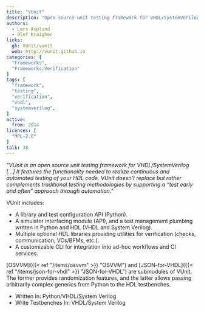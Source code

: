 ```yaml
---
title: "VUnit"
description: "Open source unit testing framework for VHDL/SystemVerilog"
authors:
  - Lars Asplund
  - Olof Kraigher
links:
  gh: VUnit/vunit
  web: http://vunit.github.io
categories: [
  "Frameworks",
  "Frameworks:Verification"
]
tags: [
  "framework",
  "testing",
  "verification",
  "vhdl",
  "systemverilog",
]
active:
  from: 2014
licenses: [
  "MPL-2.0"
]
talk: 38
---
```


*"VUnit is an open source unit testing framework for VHDL/SystemVerilog \[...\]  It features the functionality needed to realize continuous and automated testing of your HDL code. VUnit doesn’t replace but rather complements traditional testing methodologies by supporting a “test early and often” approach through automation."*

<!--more-->

VUnit includes:

- A library and test configuration API (Python).
- A simulator interfacing module (API), and a test management plumbing written in Python and HDL (VHDL and System Verilog).
- Multiple optional HDL libraries providing utilities for verification (checks, communication, VCs/BFMs, etc.).
- A customizable CLI for integration into ad-hoc workflows and CI services.

[OSVVM]({{< ref "/items/osvvm" >}} "OSVVM") and [JSON-for-VHDL]({{< ref "/items/json-for-vhdl" >}} "JSON-for-VHDL") are submodules of VUnit. The former provides randomization features, and the latter allows passing arbitrarily complex generics from Python to the HDL testbenches.

- Written In: Python/VHDL/System Verilog
- Write Testbenches In: VHDL/System Verilog
